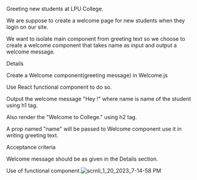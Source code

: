 Greeting new students at LPU College.

We are suppose to create a welcome page for new students when they login on our site.

We want to isolate main component from greeting text so we choose to create a welcome component that takes name as input and output a welcome message.


Details

Create a Welcome component(greeting message) in Welcome.js

Use React functional component to do so.

Output the welcome message "Hey !" where name is name of the student using h1 tag.

Also render the "Welcome to College." using h2 tag.

A prop named "name" will be passed to Welcome component use it in writing greeting text.



Acceptance criteria

Welcome message should be as given in the Details section.

Use of functional component.![scrnli_1_20_2023_7-14-58 PM](https://user-images.githubusercontent.com/84958102/213717938-cfbeb02f-c366-439d-86e5-6e9f81912b27.gif)

